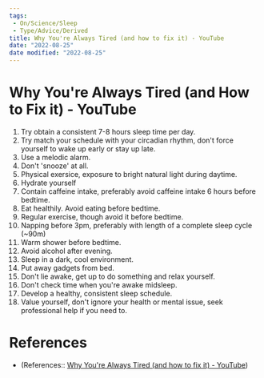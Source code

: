 ```yaml
---
tags:
 - On/Science/Sleep
 - Type/Advice/Derived
title: Why You're Always Tired (and how to fix it) - YouTube
date: "2022-08-25"
date modified: "2022-08-25"
---
```


# Why You're Always Tired (and How to Fix it) - YouTube
1. Try obtain a consistent 7-8 hours sleep time per day.
2. Try match your schedule with your circadian rhythm, don't force yourself to wake up early or stay up late.
3. Use a melodic alarm.
4. Don't 'snooze' at all.
5. Physical exersice, exposure to bright natural light during daytime.
6. Hydrate yourself
7. Contain caffeine intake, preferably avoid caffeine intake 6 hours before bedtime.
8. Eat healthily. Avoid eating before bedtime.
9. Regular exercise, though avoid it before bedtime.
10. Napping before 3pm, preferably with length of a complete sleep cycle (~90m)
11. Warm shower before bedtime.
12. Avoid alcohol after evening.
13. Sleep in a dark, cool environment.
14. Put away gadgets from bed.
15. Don't lie awake, get up to do something and relax yourself.
16. Don't check time when you're awake midsleep.
17. Develop a healthy, consistent sleep schedule.
18. Value yourself, don't ignore your health or mental issue, seek professional help if you need to.

# References
- (References:: [Why You're Always Tired (and how to fix it) - YouTube](https://www.youtube.com/watch?v=RpaxxN8jTHo))
